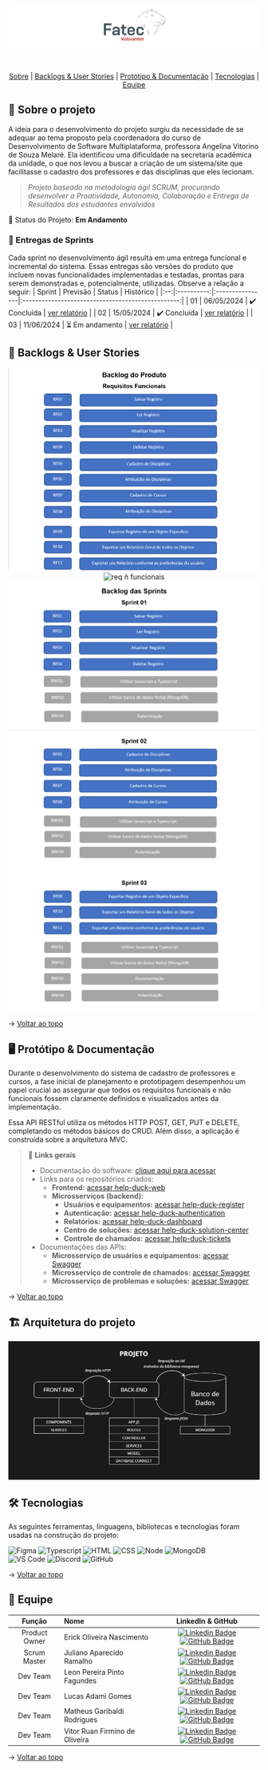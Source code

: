 <div align="center">
    
![banner](./capilogo.png)
</div>
<br id="topo">
<p align="center">
    <a href="#sobre">Sobre</a>  |  
    <a href="#backlogs">Backlogs & User Stories</a>  |  
    <a href="#prototipo">Protótipo & Documentação</a>  |  
    <a href="#tecnologias">Tecnologias</a>  |  
    <a href="#equipe">Equipe</a>
</p>
   
<span id="sobre">

## :bookmark_tabs: Sobre o projeto
A ideia para o desenvolvimento do projeto surgiu da necessidade de se adequar ao tema proposto pela coordenadora do curso de Desenvolvimento de Software Multiplataforma, professora Angelina Vitorino de Souza Melaré. Ela identificou uma dificuldade na secretaria acadêmica da unidade, o que nos levou a buscar a criação de um sistema/site que facilitasse o cadastro dos professores e das disciplinas que eles lecionam.

> _Projeto baseado na metodologia ágil SCRUM, procurando desenvolver a Proatividade, Autonomia, Colaboração e Entrega de Resultados dos estudantes envolvidos_

:pushpin: Status do Projeto: **Em Andamento**

### 🏁 Entregas de Sprints
Cada sprint no desenvolvimento ágil resulta em uma entrega funcional e incremental do sistema. Essas entregas são versões do produto que incluem novas funcionalidades implementadas e testadas, prontas para serem demonstradas e, potencialmente, utilizadas. Observe a relação a seguir:
| Sprint | Previsão | Status | Histórico |
|:--:|:----------:|:----------------|:-------------------------------------------------:|
| 01 | 06/05/2024 | ✔️ Concluída    | [ver relatório](https://github.com/The-Bugger-Ducks/help-duck-documentation/blob/sprint-01/README.md) |
| 02 | 15/05/2024 | ✔️ Concluída    | [ver relatório](https://github.com/The-Bugger-Ducks/help-duck-documentation/blob/sprint-02/README.md) |
| 03 | 11/06/2024 | ⏳  Em andamento    | [ver relatório](https://github.com/The-Bugger-Ducks/help-duck-documentation/blob/sprint-03/README.md) |

## :dart: Backlogs & User Stories
    
<div align="center">
    
![req funcionais](https://github.com/VitorRuan/LP2/blob/main/Requisitos%20funcionais.png)  
![req ñ funcionais](https://github.com/VitorRuan/LP2/blob/main/Requisitos%20%20n%C3%A3o%20funcionais.png)
![sprint1](https://github.com/VitorRuan/LP2/blob/main/Sprint%2001.PNG)
![sprint2](https://github.com/VitorRuan/LP2/blob/main/Sprint%2002.PNG)
![sprint3](https://github.com/VitorRuan/LP2/blob/main/Sprint%2003.PNG)
</div>
  
→ [Voltar ao topo](#topo)

<span id="prototipo">

## :desktop_computer: Protótipo & Documentação
Durante o desenvolvimento do sistema de cadastro de professores e cursos, a fase inicial de planejamento e prototipagem desempenhou um papel crucial ao assegurar que todos os requisitos funcionais e não funcionais fossem claramente definidos e visualizados antes da implementação.

Essa API RESTful utiliza os métodos HTTP POST, GET, PUT e DELETE, completando os métodos básicos do CRUD. Além disso, a aplicação é construída sobre a arquitetura MVC.
    
> 🔗 **Links gerais** <br>
> - Documentação do software: [clique aqui para acessar](./documentacao_geral.pdf)
> - Links para os repositórios criados:
>    - **Frontend:** [acessar help-duck-web](https://github.com/The-Bugger-Ducks/help-duck-web)
>    - **Microsserviços (backend):**
>       - **Usuários e equipamentos:** [acessar help-duck-register](https://github.com/The-Bugger-Ducks/help-duck-register)
>       - **Autenticação:** [acessar help-duck-authentication](https://github.com/The-Bugger-Ducks/help-duck-authentication)
>       - **Relatórios:** [acessar help-duck-dashboard](https://github.com/The-Bugger-Ducks/help-duck-dashboard)
>       - **Centro de soluções:** [acessar help-duck-solution-center](https://github.com/The-Bugger-Ducks/help-duck-solution-center)
>       - **Controle de chamados:** [acessar help-duck-tickets](https://github.com/The-Bugger-Ducks/help-duck-tickets)
> - Documentações das APIs:
>    - **Microsserviço de usuários e equipamentos:** [acessar Swagger](https://help-duck-register.herokuapp.com/swagger-ui/index.html#/)
>    - **Microsserviço de controle de chamados:** [acessar Swagger](https://help-duck-ticket.herokuapp.com/swagger-ui/index.html#/)
>    - **Microsserviço de problemas e soluções:** [acessar Swagger](https://help-duck-solution-center.herokuapp.com/swagger-ui/index.html#/)

→ [Voltar ao topo](#topo)

## 🏗️ Arquitetura do projeto
![Arquitetura Projeto](https://github.com/leonfagundes27/Assets/blob/main/Images/arquitetura%20projeto.png)

<span id="tecnologias">

## 🛠️ Tecnologias

As seguintes ferramentas, linguagens, bibliotecas e tecnologias foram usadas na construção do projeto:

<img src="https://img.shields.io/badge/Figma-CED4DA?style=for-the-badge&logo=figma&logoColor=DC143C" alt="Figma" /> 
<img src="https://img.shields.io/badge/TypeScript-CED4DA?style=for-the-badge&logo=typescript&logoColor=007ACC" alt="Typescript" />
<img src="https://img.shields.io/badge/HTML5-CED4DA?style=for-the-badge&logo=html5&logoColor=E34F26" alt="HTML" /> 
<img src="https://img.shields.io/badge/CSS3-CED4DA?style=for-the-badge&logo=css3&logoColor=1572B6" alt="CSS" /> 	
<img src="https://img.shields.io/badge/Node.js-CED4DA?style=for-the-badge&logo=nodedotjs&logoColor=339933" alt="Node" />  
<img src="https://img.shields.io/badge/MongoDB-CED4DA?style=for-the-badge&logo=mongodb&logoColor=4EA94B" alt="MongoDB" /><br>
<img src="https://img.shields.io/badge/VS_Code-CED4DA?style=for-the-badge&logo=visual%20studio%20code&logoColor=0078D4" alt="VS Code" /> 
<img src="https://img.shields.io/badge/Discord-CED4DA?style=for-the-badge&logo=discord&logoColor=7289DA" alt="Discord" /> 
<img src="https://img.shields.io/badge/GitHub-CED4DA?style=for-the-badge&logo=github&logoColor=20232A" alt="GitHub" /> 
    
→ [Voltar ao topo](#topo)

<span id="equipe">

## :busts_in_silhouette: Equipe

|    Função     | Nome                                  |                                                                                                                                                      LinkedIn & GitHub                                                                                                                                                      |
| :-----------: | :------------------------------------ | :-------------------------------------------------------------------------------------------------------------------------------------------------------------------------------------------------------------------------------------------------------------------------------------------------------------------------: |
| Product Owner | Erick Oliveira Nascimento          |     [![Linkedin Badge](https://img.shields.io/badge/Linkedin-blue?style=flat-square&logo=Linkedin&logoColor=white)]() [![GitHub Badge](https://img.shields.io/badge/GitHub-111217?style=flat-square&logo=github&logoColor=white)](https://github.com/JoaoM-py)              |
| Scrum Master  | Juliano Aparecido Ramalho |      [![Linkedin Badge](https://img.shields.io/badge/Linkedin-blue?style=flat-square&logo=Linkedin&logoColor=white)](https://www.linkedin.com/in/mariagabrielareis/) [![GitHub Badge](https://img.shields.io/badge/GitHub-111217?style=flat-square&logo=github&logoColor=white)](https://github.com/MariaGabrielaReis)     |
|   Dev Team    | Leon Pereira Pinto Fagundes               |         [![Linkedin Badge](https://img.shields.io/badge/Linkedin-blue?style=flat-square&logo=Linkedin&logoColor=white)](https://www.linkedin.com/in/antonio-nepomuceno-04943720a/) [![GitHub Badge](https://img.shields.io/badge/GitHub-111217?style=flat-square&logo=github&logoColor=white)](https://github.com/Nepoun)        |
|   Dev Team    | Lucas Adami Gomes                   |         [![Linkedin Badge](https://img.shields.io/badge/Linkedin-blue?style=flat-square&logo=Linkedin&logoColor=white)](https://www.linkedin.com/in/caio-vitor-c1/) [![GitHub Badge](https://img.shields.io/badge/GitHub-111217?style=flat-square&logo=github&logoColor=white)](https://github.com/CaioVitorDias1)        |
|   Dev Team    |Matheus Garibaldi Rodrigues                |   [![Linkedin Badge](https://img.shields.io/badge/Linkedin-blue?style=flat-square&logo=Linkedin&logoColor=white)](https://www.linkedin.com/in/gabriel-camargo-915452196/) [![GitHub Badge](https://img.shields.io/badge/GitHub-111217?style=flat-square&logo=github&logoColor=white)](https://github.com/GabrielCamargoL)   |
|   Dev Team    | Vitor Ruan Firmino de Oliveira       |           [![Linkedin Badge](https://img.shields.io/badge/Linkedin-blue?style=flat-square&logo=Linkedin&logoColor=white)](https://www.linkedin.com/in/gioliveirass) [![GitHub Badge](https://img.shields.io/badge/GitHub-111217?style=flat-square&logo=github&logoColor=white)](https://github.com/gioliveirass)          |


→ [Voltar ao topo](#topo)
